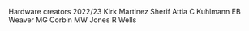Hardware creators 2022/23
Kirk Martinez
Sherif Attia
C Kuhlmann
EB Weaver
MG Corbin
MW Jones
R Wells
